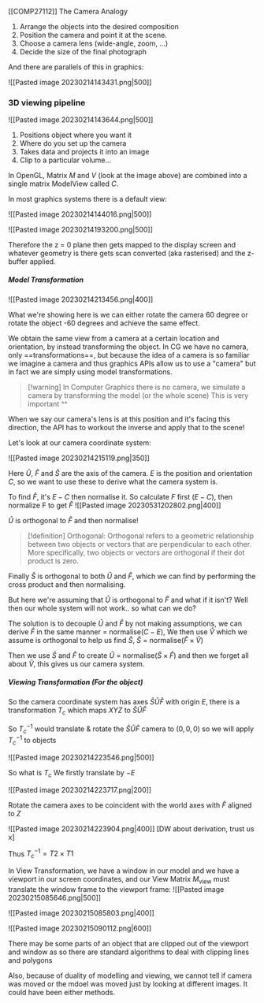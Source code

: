 [[COMP27112]]
The Camera Analogy
1. Arrange the objects into the desired composition
2. Position the camera and point it at the scene.
3. Choose a camera lens (wide-angle, zoom, ...)
4. Decide the size of the final photograph

And there are parallels of this in graphics:

![[Pasted image 20230214143431.png|500]]

### 3D viewing pipeline

![[Pasted image 20230214143644.png|500]]

1. Positions object where you want it
2. Where do you set up the camera
3. Takes data and projects it into an image
4. Clip to a particular volume...

In OpenGL, Matrix $M$ and $V$ (look at the image above) are combined into a single matrix $\text{ModelView}$ called $C$.

In most graphics systems there is a default view:

![[Pasted image 20230214144016.png|500]]

![[Pasted image 20230214193200.png|500]]

Therefore the z = 0 plane then gets mapped to the display screen and whatever geometry is there gets scan converted (aka rasterised) and the z-buffer applied.

##### Model Transformation

![[Pasted image 20230214213456.png|400]]

What we're showing here is we can either rotate the camera 60 degree or rotate the object -60 degrees and achieve the same effect.

We obtain the same view from a camera at a certain location and orientation, by instead transforming the object. In CG we have no camera, only ==transformations==, but because the idea of a camera is so familiar we imagine a camera and thus graphics APIs allow us to use a "camera" but in fact we are simply using model transformations.

>[!warning] In Computer Graphics there is no camera, we simulate a camera by transforming the model (or the whole scene)
>This is very important ^^

When we say our camera's lens is at this position and it's facing this direction, the API has to workout the inverse and apply that to the scene!

Let's look at our camera coordinate system:

![[Pasted image 20230214215119.png|350]]

Here $\hat U,\ \hat F$ and $\hat S$ are the axis of the camera. $E$ is the position and orientation $C$, so we want to use these to derive what the camera system is.

To find $\hat F$, it's $E - C$ then normalise it. So calculate $F$ first ($E - C$), then normalize F to get $\hat F$
![[Pasted image 20230531202802.png|400]]


$\hat U$ is orthogonal to $\hat F$ and then normalise!
>[!definition]
>Orthogonal: Orthogonal refers to a geometric relationship between two objects or vectors that are perpendicular to each other. More specifically, two objects or vectors are orthogonal if their dot product is zero.

Finally $\hat S$ is orthogonal to both $\hat U$ and $\hat F$, which we can find by performing the cross product and then normalising.

But here we're assuming that $\hat U$ is orthogonal to $\hat F$ and what if it isn't? Well then our whole system will not work.. so what can we do? 

The solution is to decouple $\hat U$ and $\hat F$ by not making assumptions, we can derive $\hat F$ in the same manner = normalise($C - E$),  We then use $\hat V$ which we assume is orthogonal to help us find $\hat S$, $\hat S$ = normalise($\hat F \times \hat V$)

Then we use $\hat S$ and $\hat F$ to create $\hat U$ = normalise($\hat S \times \hat F$) and then we forget all about $\hat V$, this gives us our camera system.


##### Viewing Transformation (For the object)
So the camera coordinate system has axes $\hat S \hat U \hat F$ with origin $E$, there is a transformation $T_c$ which maps $XYZ$ to $\hat S \hat U \hat F$

So $T_c ^{-1}$ would translate & rotate the $\hat S \hat U \hat F$ camera to $(0,0,0)$ so we will apply $T_c ^{-1}$ to objects

![[Pasted image 20230214223546.png|500]]

So what is $T_c$ We firstly translate by $-E$

![[Pasted image 20230214223717.png|200]]

Rotate the camera axes to be coincident with the world axes with $\hat F$ aligned to $Z$

![[Pasted image 20230214223904.png|400]]
[DW about derivation, trust us x]

Thus $T_c ^{-1} = T2 \times T1$


In View Transformation, we have a window in our model and we have a viewport in our screen coordinates, and our View Matrix $M_{\text{view}}$ must translate the window frame to the viewport frame:
![[Pasted image 20230215085646.png|500]]

![[Pasted image 20230215085803.png|400]]

![[Pasted image 20230215090112.png|600]]

There may be some parts of an object that are clipped out of the viewport and window as so there are standard algorithms to deal with clipping lines and polygons

Also, because of duality of modelling and viewing, we cannot tell if camera was moved or the mdoel was moved just by looking at different images. It could have been either methods.